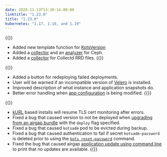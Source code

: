 ```yaml
---
date: 2020-11-13T13:30:14-08:00
linktitle: "1.23.0"
title: "1.23.0"
kubernetes: "1.17, 1.18, and 1.19"
---
```


{{<features>}}
* Added new template function for [KotsVersion](https://kots.io/reference/template-functions/static-context/#kotsversion)
* Added a [collector](https://troubleshoot.sh/docs/collect/ceph/) and an [analyzer](https://troubleshoot.sh/docs/analyze/ceph-status/) for Ceph.
* Added a [collector](https://troubleshoot.sh/docs/collect/collectd/) for Collectd RRD files.
{{</features>}}

{{<changes>}}
* Added a button for redeploying failed deployments.
* User will be warned if an incompatible version of [Velero](https://kots.io/vendor/snapshots/overview/#velero-version-compatibility) is installed.
* Improved description of what instance and application snapshots do.
* Better error handling when [app configuration](https://kots.io/vendor/config/config-screen/) is being modified.
{{</changes>}}


{{<fixes>}}
* [kURL](https://kots.io/vendor/packaging/using-tls-certs/) based installs will resume TLS cert monitoring after errors.
* Fixed a bug that caused version to not be deployed when [upgrading from an airgap bundle](https://kots.io/kotsadm/updating/updating-kots-apps/#airgapped-installs) with the `deploy` flag specified.
* Fixed a bug that caused `kotsadm` pod to be evicted during backup.
* Fixed a bug that caused authentication to fail if secret `kotsadm-password` is deleted prior to using the [`kots reset-password`](https://kots.io/kots-cli/reset-password/) command.
* Fixed the bug that caused airgap [application update using command line](https://kots.io/kotsadm/updating/updating-kots-apps/#airgapped-installs) to print that no updates are available.
{{</fixes>}}
